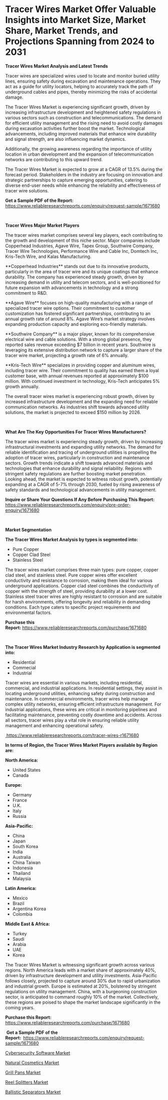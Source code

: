 <p><h1>Tracer Wires Market Offer Valuable Insights into Market Size, Market Share, Market Trends, and Projections Spanning from 2024 to 2031</h1></p><p><strong>Tracer Wires Market Analysis and Latest Trends</strong></p>
<p><p>Tracer wires are specialized wires used to locate and monitor buried utility lines, ensuring safety during excavation and maintenance operations. They act as a guide for utility locators, helping to accurately track the path of underground cables and pipes, thereby minimizing the risks of accidental damage.</p><p>The Tracer Wires Market is experiencing significant growth, driven by increasing infrastructure development and heightened safety regulations in various sectors such as construction and telecommunications. The demand for efficient utility management and the rising need to avoid costly damages during excavation activities further boost the market. Technological advancements, including improved materials that enhance wire durability and signal strength, are also influencing market dynamics.</p><p>Additionally, the growing awareness regarding the importance of utility location in urban development and the expansion of telecommunication networks are contributing to this upward trend. </p><p>The Tracer Wires Market is expected to grow at a CAGR of 13.5% during the forecast period. Stakeholders in the industry are focusing on innovation and strategic partnerships to capture emerging opportunities, catering to diverse end-user needs while enhancing the reliability and effectiveness of tracer wire solutions.</p></p>
<p><strong>Get a Sample PDF of the Report:&nbsp;</strong> <a href="https://www.reliableresearchreports.com/enquiry/request-sample/1671680?utm_campaign=8&utm_medium=2&utm_source=Github&utm_content=ia&utm_term=24122024&utm_id=tracer-wires">https://www.reliableresearchreports.com/enquiry/request-sample/1671680</a></p>
<p>&nbsp;</p>
<p><strong>Tracer Wires Major Market Players</strong></p>
<p><p>The tracer wires market comprises several key players, each contributing to the growth and development of this niche sector. Major companies include Copperhead Industries, Agave Wire, Tapex Group, Southwire Company, Tracer Wire Technologies, Performance Wire and Cable Inc, Domtech Inc, Kris-Tech Wire, and Kalas Manufacturing.</p><p>**Copperhead Industries** stands out due to its innovative products, particularly in the area of tracer wire and its unique coatings that enhance durability. The company has experienced steady growth, driven by increasing demand in utility and telecom sectors, and is well-positioned for future expansion with advancements in technology and a strong commitment to R&D.</p><p>**Agave Wire** focuses on high-quality manufacturing with a range of specialized tracer wire options. Their commitment to customer customization has fostered significant partnerships, contributing to an annual growth rate of around 8%. Agave Wire’s market strategy involves expanding production capacity and exploring eco-friendly materials.</p><p>**Southwire Company** is a major player, known for its comprehensive electrical wire and cable solutions. With a strong global presence, they reported sales revenue exceeding $7 billion in recent years. Southwire is leveraging its extensive distribution network to capture a larger share of the tracer wire market, projecting a growth rate of 6% annually.</p><p>**Kris-Tech Wire** specializes in providing copper and aluminum wires, including tracer wire. Their commitment to quality has earned them a loyal customer base, with annual revenues reported at approximately $100 million. With continued investment in technology, Kris-Tech anticipates 5% growth annually.</p><p>The overall tracer wires market is experiencing robust growth, driven by increased infrastructure development and the expanding need for reliable communication networks. As industries shift towards advanced utility solutions, the market is projected to exceed $150 million by 2026.</p></p>
<p>&nbsp;</p>
<p><strong>What Are The Key Opportunities For Tracer Wires Manufacturers?</strong></p>
<p><p>The tracer wires market is experiencing steady growth, driven by increasing infrastructural investments and expanding utility networks. The demand for reliable identification and tracing of underground utilities is propelling the adoption of tracer wires, particularly in construction and maintenance sectors. Growth trends indicate a shift towards advanced materials and technologies that enhance durability and signal reliability. Regions with stringent safety regulations are further boosting market penetration. Looking ahead, the market is expected to witness robust growth, potentially expanding at a CAGR of 5-7% through 2030, fueled by rising awareness of safety standards and technological advancements in utility management.</p></p>
<p><strong>Inquire or Share Your Questions If Any Before Purchasing This Report:</strong> <a href="https://www.reliableresearchreports.com/enquiry/pre-order-enquiry/1671680?utm_campaign=8&utm_medium=2&utm_source=Github&utm_content=ia&utm_term=24122024&utm_id=tracer-wires">https://www.reliableresearchreports.com/enquiry/pre-order-enquiry/1671680</a></p>
<p>&nbsp;</p>
<p><strong>Market Segmentation</strong></p>
<p><strong>The Tracer Wires Market Analysis by types is segmented into:</strong></p>
<p><ul><li>Pure Copper</li><li>Copper Clad Steel</li><li>Stainless Steel</li></ul></p>
<p><p>The tracer wires market comprises three main types: pure copper, copper clad steel, and stainless steel. Pure copper wires offer excellent conductivity and resistance to corrosion, making them ideal for various underground applications. Copper clad steel combines the conductivity of copper with the strength of steel, providing durability at a lower cost. Stainless steel tracer wires are highly resistant to corrosion and are suitable for harsh environments, offering longevity and reliability in demanding conditions. Each type caters to specific project requirements and environmental factors.</p></p>
<p><strong>Purchase this Report:&nbsp;</strong><a href="https://www.reliableresearchreports.com/purchase/1671680?utm_campaign=8&utm_medium=2&utm_source=Github&utm_content=ia&utm_term=24122024&utm_id=tracer-wires">https://www.reliableresearchreports.com/purchase/1671680</a></p>
<p>&nbsp;</p>
<p><strong>The Tracer Wires Market Industry Research by Application is segmented into:</strong></p>
<p><ul><li>Residential</li><li>Commecial</li><li>Industrial</li></ul></p>
<p><p>Tracer wires are essential in various markets, including residential, commercial, and industrial applications. In residential settings, they assist in locating underground utilities, enhancing safety during construction and maintenance. In commercial environments, tracer wires help manage complex utility networks, ensuring efficient infrastructure management. For industrial applications, these wires are critical in monitoring pipelines and facilitating maintenance, preventing costly downtime and accidents. Across all sectors, tracer wires play a vital role in ensuring reliable utility management and enhancing operational safety.</p></p>
<p><a href="https://www.reliableresearchreports.com/tracer-wires-r1671680?utm_campaign=8&utm_medium=2&utm_source=Github&utm_content=ia&utm_term=24122024&utm_id=tracer-wires">&nbsp;https://www.reliableresearchreports.com/tracer-wires-r1671680</a></p>
<p><strong>In terms of Region, the Tracer Wires Market Players available by Region are:</strong></p>
<p>
    <p> <strong> North America: </strong>
        <ul>
            <li>United States</li>
            <li>Canada</li>
        </ul>
        </p> 
    <p> <strong> Europe: </strong>
        <ul>
            <li>Germany</li>
            <li>France</li>
            <li>U.K.</li>
            <li>Italy</li>
            <li>Russia</li>
        </ul>
        </p> 
    <p> <strong> Asia-Pacific: </strong>
        <ul>
            <li>China</li>
            <li>Japan</li>
            <li>South Korea</li>
            <li>India</li>
            <li>Australia</li>
            <li>China Taiwan</li>
            <li>Indonesia</li>
            <li>Thailand</li>
            <li>Malaysia</li>
        </ul>
        </p> 
    <p> <strong> Latin America: </strong>
        <ul>
            <li>Mexico</li>
            <li>Brazil</li>
            <li>Argentina Korea</li>
            <li>Colombia</li>
        </ul>
        </p> 
    <p> <strong> Middle East & Africa: </strong>
        <ul>
            <li>Turkey</li>
            <li>Saudi</li>
            <li>Arabia</li>
            <li>UAE</li>
            <li>Korea</li>
        </ul>
    </p>
    </p>
<p><p>The Tracer Wires Market is witnessing significant growth across various regions. North America leads with a market share of approximately 40%, driven by infrastructure development and utility investments. Asia-Pacific follows closely, projected to capture around 30% due to rapid urbanization and industrial growth. Europe is estimated at 20%, bolstered by stringent regulations on utility management. China, with a burgeoning construction sector, is anticipated to command roughly 10% of the market. Collectively, these regions are poised to shape the market landscape significantly in the coming years.</p></p>
<p><strong>Purchase this Report: </strong><a href="https://www.reliableresearchreports.com/purchase/1671680?utm_campaign=8&utm_medium=2&utm_source=Github&utm_content=ia&utm_term=24122024&utm_id=tracer-wires">https://www.reliableresearchreports.com/purchase/1671680</a></p>
<p>&nbsp;<strong>Get a Sample PDF of the Report:&nbsp;&nbsp;</strong><a href="https://www.reliableresearchreports.com/enquiry/request-sample/1671680?utm_campaign=8&utm_medium=2&utm_source=Github&utm_content=ia&utm_term=24122024&utm_id=tracer-wires">https://www.reliableresearchreports.com/enquiry/request-sample/1671680</a></p>
<p><strong></strong></p>
<p><p><a href="https://www.linkedin.com/pulse/cybersecurity-software-market-growth-forecast-global-analysis-ziu9f?utm_campaign=8&utm_medium=2&utm_source=Github&utm_content=ia&utm_term=24122024&utm_id=tracer-wires">Cybersecurity Software Market</a></p><p><a href="https://www.linkedin.com/pulse/natural-cosmeticsmarketinsightsmarketsizeandgrowthprospectswithanestimatedcagrof88from2024to2031-p4w0c?utm_campaign=8&utm_medium=2&utm_source=Github&utm_content=ia&utm_term=24122024&utm_id=tracer-wires">Natural Cosmetics Market</a></p><p><a href="https://www.linkedin.com/pulse/global-grill-pans-market-trends-analysis-future-growth-prospects-rih4c?utm_campaign=8&utm_medium=2&utm_source=Github&utm_content=ia&utm_term=24122024&utm_id=tracer-wires">Grill Pans Market</a></p><p><a href="https://github.com/comasnickie/Market-Research-Report-List-1/blob/main/reel-splitters-market.md?utm_campaign=8&utm_medium=2&utm_source=Github&utm_content=ia&utm_term=24122024&utm_id=tracer-wires">Reel Splitters Market</a></p><p><a href="https://github.com/mcfred89/Market-Research-Report-List-1/blob/main/ballistic-separators-market.md?utm_campaign=8&utm_medium=2&utm_source=Github&utm_content=ia&utm_term=24122024&utm_id=tracer-wires">Ballistic Separators Market</a></p></p>